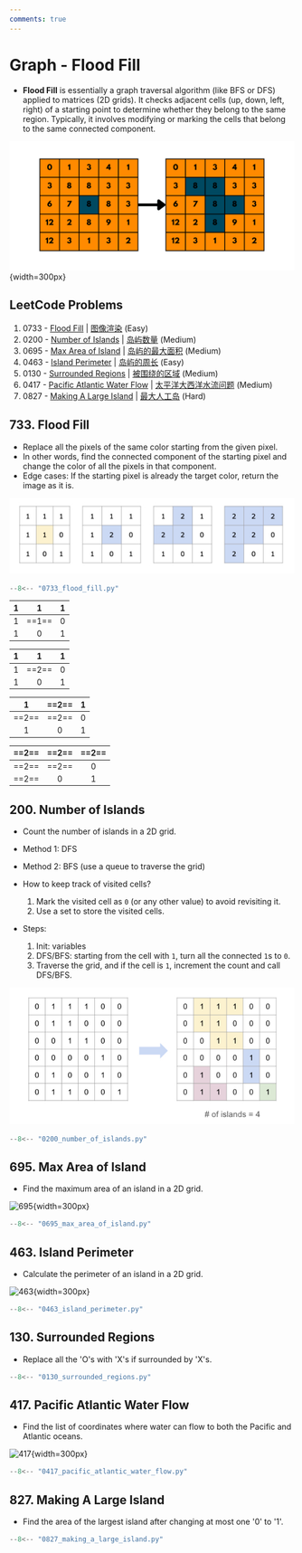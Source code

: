 ```yaml
---
comments: true
---
```


# Graph - Flood Fill

-   **Flood Fill** is essentially a graph traversal algorithm (like BFS or DFS) applied to matrices (2D grids).
    It checks adjacent cells (up, down, left, right) of a starting point to determine whether they belong to the same region.
    Typically, it involves modifying or marking the cells that belong to the same connected component.

![flood_fill](../imgs/flood_fill_example.png){width=300px}

## LeetCode Problems

1. 0733 - [Flood Fill](https://leetcode.com/problems/flood-fill/) | [图像渲染](https://leetcode.cn/problems/flood-fill/) (Easy)
2. 0200 - [Number of Islands](https://leetcode.com/problems/number-of-islands/) | [岛屿数量](https://leetcode.cn/problems/number-of-islands/) (Medium)
3. 0695 - [Max Area of Island](https://leetcode.com/problems/max-area-of-island/) | [岛屿的最大面积](https://leetcode.cn/problems/max-area-of-island/) (Medium)
4. 0463 - [Island Perimeter](https://leetcode.com/problems/island-perimeter/) | [岛屿的周长](https://leetcode.cn/problems/island-perimeter/) (Easy)
5. 0130 - [Surrounded Regions](https://leetcode.com/problems/surrounded-regions/) | [被围绕的区域](https://leetcode.cn/problems/surrounded-regions/) (Medium)
6. 0417 - [Pacific Atlantic Water Flow](https://leetcode.com/problems/pacific-atlantic-water-flow/) | [太平洋大西洋水流问题](https://leetcode.cn/problems/pacific-atlantic-water-flow/) (Medium)
7. 0827 - [Making A Large Island](https://leetcode.com/problems/making-a-large-island/) | [最大人工岛](https://leetcode.cn/problems/making-a-large-island/) (Hard)

## 733. Flood Fill

-   Replace all the pixels of the same color starting from the given pixel.
-   In other words, find the connected component of the starting pixel and change the color of all the pixels in that component.
-   Edge cases: If the starting pixel is already the target color, return the image as it is.

![733](../imgs/0733.jpg)

```python
--8<-- "0733_flood_fill.py"
```

|  1  |   1   |  1  |
| :-: | :---: | :-: |
|  1  | ==1== |  0  |
|  1  |   0   |  1  |

|  1  |   1   |  1  |
| :-: | :---: | :-: |
|  1  | ==2== |  0  |
|  1  |   0   |  1  |

|   1   | ==2== |  1  |
| :---: | :---: | :-: |
| ==2== | ==2== |  0  |
|   1   |   0   |  1  |

| ==2== | ==2== | ==2== |
| :---: | :---: | :---: |
| ==2== | ==2== |   0   |
| ==2== |   0   |   1   |

## 200. Number of Islands

-   Count the number of islands in a 2D grid.
-   Method 1: DFS
-   Method 2: BFS (use a queue to traverse the grid)

-   How to keep track of visited cells?

    1. Mark the visited cell as `0` (or any other value) to avoid revisiting it.
    2. Use a set to store the visited cells.

-   Steps:
    1. Init: variables
    2. DFS/BFS: starting from the cell with `1`, turn all the connected `1`s to `0`.
    3. Traverse the grid, and if the cell is `1`, increment the count and call DFS/BFS.

![0200](../imgs/0200.jpg)

```python
--8<-- "0200_number_of_islands.py"
```

## 695. Max Area of Island

-   Find the maximum area of an island in a 2D grid.

![695](https://assets.leetcode.com/uploads/2021/05/01/maxarea1-grid.jpg){width=300px}

```python
--8<-- "0695_max_area_of_island.py"
```

## 463. Island Perimeter

-   Calculate the perimeter of an island in a 2D grid.

![463](https://assets.leetcode.com/uploads/2018/10/12/island.png){width=300px}

```python
--8<-- "0463_island_perimeter.py"
```

## 130. Surrounded Regions

-   Replace all the 'O's with 'X's if surrounded by 'X's.

```python
--8<-- "0130_surrounded_regions.py"
```

## 417. Pacific Atlantic Water Flow

-   Find the list of coordinates where water can flow to both the Pacific and Atlantic oceans.

![417](https://assets.leetcode.com/uploads/2021/06/08/waterflow-grid.jpg){width=300px}

```python
--8<-- "0417_pacific_atlantic_water_flow.py"
```

## 827. Making A Large Island

-   Find the area of the largest island after changing at most one '0' to '1'.

```python
--8<-- "0827_making_a_large_island.py"
```
